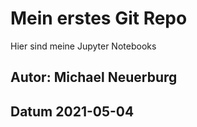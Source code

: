 # Mein erstes Git Repo
Hier sind meine Jupyter Notebooks

## Autor: Michael Neuerburg
## Datum 2021-05-04



